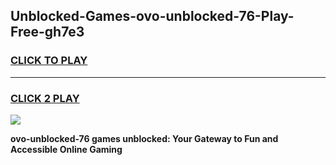 
## Unblocked-Games-ovo-unblocked-76-Play-Free-gh7e3
<h3>
<a href="https://premium76.site?title=ovo-unblocked-76&ref=24M">CLICK TO PLAY</a></h3>
<hr>

<h3>
<a href="https://premium76.site?title=ovo-unblocked-76&ref=24M">CLICK 2 PLAY</a>
  
</h3>

<a href="https://premium76.site?title=ovo-unblocked-76&ref=24M"><img src="https://clearcache.store/games.png"></a>


**ovo-unblocked-76 games unblocked: Your Gateway to Fun and Accessible Online Gaming**
